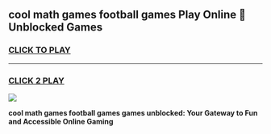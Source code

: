 
## cool math games football games Play Online 👋 Unblocked Games
<h3>
<a href="https://news.freeplayer.one?title=cool_math_games_football_games&ref=17CMG">CLICK TO PLAY</a></h3>
<hr>

<h3>
<a href="https://news.freeplayer.one?title=cool_math_games_football_games&ref=17CMG">CLICK 2 PLAY</a>
  
</h3>

<a href="https://news.freeplayer.one?title=cool_math_games_football_games&ref=17CMG/"><img src="https://clearcache.store/games.png"></a>


**cool math games football games games unblocked: Your Gateway to Fun and Accessible Online Gaming**
